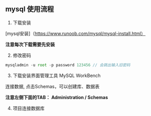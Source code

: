 ## mysql 使用流程

1. 下载安装

[mysql安装]（https://www.runoob.com/mysql/mysql-install.html）

**注意每次下载需要先安装**

2. 修改密码

```js
mysqladmin -u root -p password 123456 // 会跳出输入旧密码
```

3. 下载安装界面管理工具 MySQL WorkBench

连接数据, 点击Schemas，可以创建库、数据表

**注意左侧下面的TAB： Administration / Schemas**

4. 项目连接数据库
